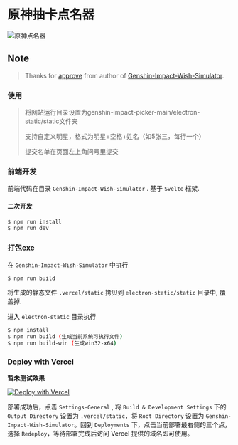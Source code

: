 # 原神抽卡点名器
![原神点名器](https://stats.deeptrain.net/repo/cyanial/genshin-impact-picker/?theme=light)

## Note

> Thanks for [approve](https://github.com/Mantan21/Genshin-Impact-Wish-Simulator/issues/95) from author of [Genshin-Impact-Wish-Simulator](https://github.com/Mantan21/Genshin-Impact-Wish-Simulator).
### 使用
>将网站运行目录设置为genshin-impact-picker-main/electron-static/static文件夹
>
>支持自定义明星，格式为明星+空格+姓名（如5张三，每行一个）
>
>提交名单在页面左上角问号里提交

### 前端开发

前端代码在目录 `Genshin-Impact-Wish-Simulator` . 基于 `Svelte` 框架.

#### 二次开发

```bash
$ npm run install
$ npm run dev
```

### 打包exe

在 `Genshin-Impact-Wish-Simulator` 中执行

```bash
$ npm run build
```

将生成的静态文件 `.vercel/static` 拷贝到 `electron-static/static` 目录中, 覆盖掉.

进入 `electron-static` 目录执行

```bash
$ npm install
$ npm run build (生成当前系统可执行文件)
$ npm run build-win (生成win32-x64)
```

### Deploy with Vercel

**暂未测试效果**

[![Deploy with Vercel](https://vercel.com/button)](https://vercel.com/import/project?template=https://github.com/cyanial/genshin-impact-picker)

部署成功后，点击 `Settings-General` , 将 `Build & Development Settings` 下的 `Output Directory` 设置为 `.vercel/static`，将 `Root Directory` 设置为 `Genshin-Impact-Wish-Simulator`。回到 `Deployments` 下，点击当前部署最右侧的三个点，选择 `Redeploy`，等待部署完成后访问 Vercel 提供的域名即可使用。

